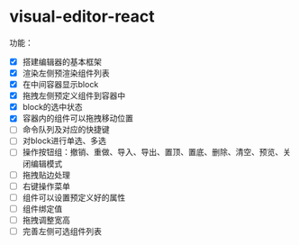 # visual-editor-react

功能：

- [x] 搭建编辑器的基本框架
- [x] 渲染左侧预渲染组件列表
- [x] 在中间容器显示block
- [x] 拖拽左侧预定义组件到容器中
- [x] block的选中状态
- [x] 容器内的组件可以拖拽移动位置
- [ ] 命令队列及对应的快捷键
- [ ] 对block进行单选、多选
- [ ] 操作按钮组：撤销、重做、导入、导出、置顶、置底、删除、清空、预览、关闭编辑模式
- [ ] 拖拽贴边处理
- [ ] 右键操作菜单
- [ ] 组件可以设置预定义好的属性
- [ ] 组件绑定值
- [ ] 拖拽调整宽高
- [ ] 完善左侧可选组件列表
